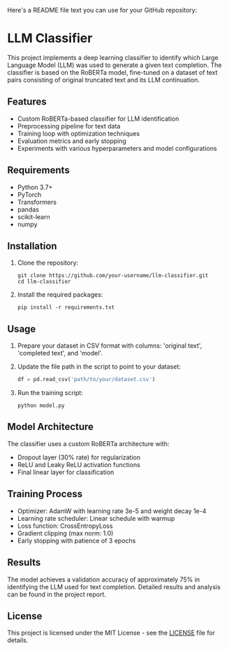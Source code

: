 Here's a README file text you can use for your GitHub repository:

# LLM Classifier

This project implements a deep learning classifier to identify which Large Language Model (LLM) was used to generate a given text completion. The classifier is based on the RoBERTa model, fine-tuned on a dataset of text pairs consisting of original truncated text and its LLM continuation.

## Features

- Custom RoBERTa-based classifier for LLM identification
- Preprocessing pipeline for text data
- Training loop with optimization techniques
- Evaluation metrics and early stopping
- Experiments with various hyperparameters and model configurations

## Requirements

- Python 3.7+
- PyTorch
- Transformers
- pandas
- scikit-learn
- numpy

## Installation

1. Clone the repository:
   ```
   git clone https://github.com/your-username/llm-classifier.git
   cd llm-classifier
   ```

2. Install the required packages:
   ```
   pip install -r requirements.txt
   ```

## Usage

1. Prepare your dataset in CSV format with columns: 'original text', 'completed text', and 'model'.

2. Update the file path in the script to point to your dataset:
   ```python
   df = pd.read_csv('path/to/your/dataset.csv')
   ```

3. Run the training script:
   ```
   python model.py
   ```

## Model Architecture

The classifier uses a custom RoBERTa architecture with:
- Dropout layer (30% rate) for regularization
- ReLU and Leaky ReLU activation functions
- Final linear layer for classification

## Training Process

- Optimizer: AdamW with learning rate 3e-5 and weight decay 1e-4
- Learning rate scheduler: Linear schedule with warmup
- Loss function: CrossEntropyLoss
- Gradient clipping (max norm: 1.0)
- Early stopping with patience of 3 epochs

## Results

The model achieves a validation accuracy of approximately 75% in identifying the LLM used for text completion. Detailed results and analysis can be found in the project report.

## License

This project is licensed under the MIT License - see the [LICENSE](LICENSE) file for details.


